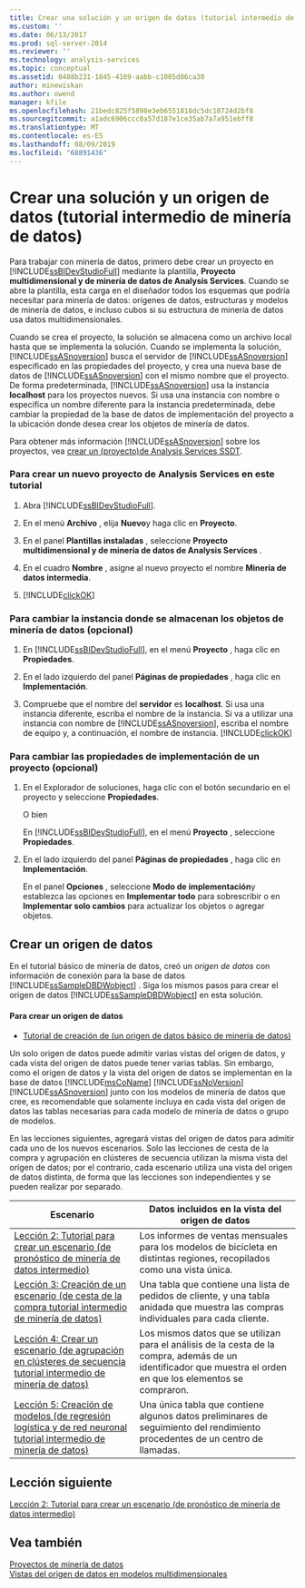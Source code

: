 ```yaml
---
title: Crear una solución y un origen de datos (tutorial intermedio de minería de datos) | Microsoft Docs
ms.custom: ''
ms.date: 06/13/2017
ms.prod: sql-server-2014
ms.reviewer: ''
ms.technology: analysis-services
ms.topic: conceptual
ms.assetid: 0488b231-1045-4169-aabb-c1005d86ca30
author: minewiskan
ms.author: owend
manager: kfile
ms.openlocfilehash: 21bedc825f5890e3eb6551818dc5dc10724d2bf8
ms.sourcegitcommit: a1adc6906ccc0a57d187e1ce35ab7a7a951ebff8
ms.translationtype: MT
ms.contentlocale: es-ES
ms.lasthandoff: 08/09/2019
ms.locfileid: "68891436"
---
```

# <a name="creating-a-solution-and-data-source-intermediate-data-mining-tutorial"></a>Crear una solución y un origen de datos (tutorial intermedio de minería de datos)
  Para trabajar con minería de datos, primero debe crear un proyecto en [!INCLUDE[ssBIDevStudioFull](../includes/ssbidevstudiofull-md.md)] mediante la plantilla, **Proyecto multidimensional y de minería de datos de Analysis Services**. Cuando se abre la plantilla, esta carga en el diseñador todos los esquemas que podría necesitar para minería de datos: orígenes de datos, estructuras y modelos de minería de datos, e incluso cubos si su estructura de minería de datos usa datos multidimensionales.  
  
 Cuando se crea el proyecto, la solución se almacena como un archivo local hasta que se implementa la solución. Cuando se implementa la solución, [!INCLUDE[ssASnoversion](../includes/ssasnoversion-md.md)] busca el servidor de [!INCLUDE[ssASnoversion](../includes/ssasnoversion-md.md)] especificado en las propiedades del proyecto, y crea una nueva base de datos de [!INCLUDE[ssASnoversion](../includes/ssasnoversion-md.md)] con el mismo nombre que el proyecto. De forma predeterminada, [!INCLUDE[ssASnoversion](../includes/ssasnoversion-md.md)] usa la instancia **localhost** para los proyectos nuevos. Si usa una instancia con nombre o especifica un nombre diferente para la instancia predeterminada, debe cambiar la propiedad de la base de datos de implementación del proyecto a la ubicación donde desea crear los objetos de minería de datos.  
  
 Para obtener más información [!INCLUDE[ssASnoversion](../includes/ssasnoversion-md.md)] sobre los proyectos, vea [crear un &#40;proyecto&#41;de Analysis Services SSDT](https://docs.microsoft.com/analysis-services/multidimensional-models/create-an-analysis-services-project-ssdt).  
  
### <a name="to-create-a-new-analysis-services-project-for-this-tutorial"></a>Para crear un nuevo proyecto de Analysis Services en este tutorial  
  
1.  Abra [!INCLUDE[ssBIDevStudioFull](../includes/ssbidevstudiofull-md.md)].  
  
2.  En el menú **Archivo** , elija **Nuevo**y haga clic en **Proyecto**.  
  
3.  En el panel **Plantillas instaladas** , seleccione **Proyecto multidimensional y de minería de datos de Analysis Services** .  
  
4.  En el cuadro **Nombre** , asigne al nuevo proyecto el nombre **Minería de datos intermedia**.  
  
5.  [!INCLUDE[clickOK](../includes/clickok-md.md)]  
  
### <a name="to-change-the-instance-where-data-mining-objects-are-stored-optional"></a>Para cambiar la instancia donde se almacenan los objetos de minería de datos (opcional)  
  
1.  En [!INCLUDE[ssBIDevStudioFull](../includes/ssbidevstudiofull-md.md)], en el menú **Proyecto** , haga clic en **Propiedades**.  
  
2.  En el lado izquierdo del panel **Páginas de propiedades** , haga clic en **Implementación**.  
  
3.  Compruebe que el nombre del **servidor** es **localhost**. Si usa una instancia diferente, escriba el nombre de la instancia. Si va a utilizar una instancia con nombre de [!INCLUDE[ssASnoversion](../includes/ssasnoversion-md.md)], escriba el nombre de equipo y, a continuación, el nombre de instancia. [!INCLUDE[clickOK](../includes/clickok-md.md)]  
  
### <a name="to-change-the-deployment-properties-for-a-project-optional"></a>Para cambiar las propiedades de implementación de un proyecto (opcional)  
  
1.  En el Explorador de soluciones, haga clic con el botón secundario en el proyecto y seleccione **Propiedades**.  
  
     O bien  
  
     En [!INCLUDE[ssBIDevStudioFull](../includes/ssbidevstudiofull-md.md)], en el menú **Proyecto** , seleccione **Propiedades**.  
  
2.  En el lado izquierdo del panel **Páginas de propiedades** , haga clic en **Implementación**.  
  
     En el panel **Opciones** , seleccione **Modo de implementación**y establezca las opciones en **Implementar todo** para sobrescribir o en **Implementar solo cambios** para actualizar los objetos o agregar objetos.  
  
## <a name="creating-a-data-source"></a>Crear un origen de datos  
 En el tutorial básico de minería de datos, creó un *origen de datos* con información de conexión para la base de datos [!INCLUDE[ssSampleDBDWobject](../includes/sssampledbdwobject-md.md)] . Siga los mismos pasos para crear el origen de datos [!INCLUDE[ssSampleDBDWobject](../includes/sssampledbdwobject-md.md)] en esta solución.  
  
#### <a name="to-create-a-data-source"></a>Para crear un origen de datos  
  
-   [Tutorial de creación de &#40;un origen de datos básico de minería de datos&#41;](../../2014/tutorials/creating-a-data-source-basic-data-mining-tutorial.md)  
  
 Un solo origen de datos puede admitir varias vistas del origen de datos, y cada vista del origen de datos puede tener varias tablas. Sin embargo, como el origen de datos y la vista del origen de datos se implementan en la base de datos [!INCLUDE[msCoName](../includes/msconame-md.md)] [!INCLUDE[ssNoVersion](../includes/ssnoversion-md.md)] [!INCLUDE[ssASnoversion](../includes/ssasnoversion-md.md)] junto con los modelos de minería de datos que cree, es recomendable que solamente incluya en cada vista del origen de datos las tablas necesarias para cada modelo de minería de datos o grupo de modelos.  
  
 En las lecciones siguientes, agregará vistas del origen de datos para admitir cada uno de los nuevos escenarios. Solo las lecciones de cesta de la compra y agrupación en clústeres de secuencia utilizan la misma vista del origen de datos; por el contrario, cada escenario utiliza una vista del origen de datos distinta, de forma que las lecciones son independientes y se pueden realizar por separado.  
  
|Escenario|Datos incluidos en la vista del origen de datos|  
|--------------|-------------------------------------------|  
|[Lección 2: Tutorial para crear un escenario &#40;de pronóstico de minería de datos intermedio&#41;](../../2014/tutorials/lesson-2-building-a-forecasting-scenario-intermediate-data-mining-tutorial.md)|Los informes de ventas mensuales para los modelos de bicicleta en distintas regiones, recopilados como una vista única.|  
|[Lección 3: Creación de un escenario &#40;de cesta de la compra tutorial intermedio de minería de datos&#41;](../../2014/tutorials/lesson-3-building-a-market-basket-scenario-intermediate-data-mining-tutorial.md)|Una tabla que contiene una lista de pedidos de cliente, y una tabla anidada que muestra las compras individuales para cada cliente.|  
|[Lección 4: Crear un escenario &#40;de agrupación en clústeres de secuencia tutorial intermedio de minería de datos&#41;](../../2014/tutorials/lesson-4-build-sequence-clustering-scenario-intermediate-data-mining.md)|Los mismos datos que se utilizan para el análisis de la cesta de la compra, además de un identificador que muestra el orden en que los elementos se compraron.|  
|[Lección 5: Creación de modelos &#40;de regresión logística y de red neuronal tutorial intermedio de minería de datos&#41;](../../2014/tutorials/lesson-5-build-models-intermediate-data-mining-tutorial.md)|Una única tabla que contiene algunos datos preliminares de seguimiento del rendimiento procedentes de un centro de llamadas.|  
  
## <a name="next-lesson"></a>Lección siguiente  
 [Lección 2: Tutorial para crear un escenario &#40;de pronóstico de minería de datos intermedio&#41;](../../2014/tutorials/lesson-2-building-a-forecasting-scenario-intermediate-data-mining-tutorial.md)  
  
## <a name="see-also"></a>Vea también  
 [Proyectos de minería de datos](../../2014/analysis-services/data-mining/data-mining-projects.md)   
 [Vistas del origen de datos en modelos multidimensionales](https://docs.microsoft.com/analysis-services/multidimensional-models/data-source-views-in-multidimensional-models)  
  
  
